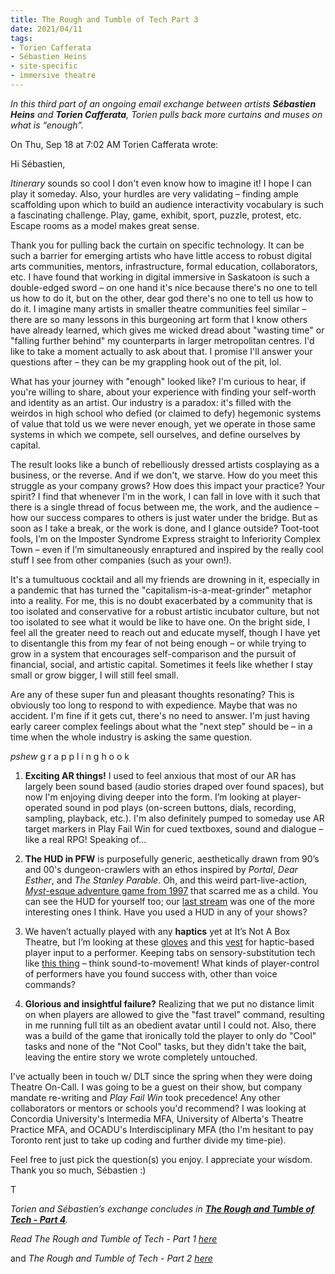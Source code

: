 ```yaml
---
title: The Rough and Tumble of Tech Part 3
date: 2021/04/11
tags:
- Torien Cafferata
- Sébastien Heins
- site-specific
- immersive theatre
---
```


*In this third part of an ongoing email exchange between artists **Sébastien Heins** and **Torien Cafferata**, Torien pulls back more curtains and muses on what is “enough”.*




On Thu, Sep 18 at 7:02 AM Torien Cafferata wrote:

Hi Sébastien,

*Itinerary* sounds so cool I don't even know how to imagine it! I hope I can play it someday. Also, your hurdles are very validating – finding ample scaffolding upon which to build an audience interactivity vocabulary is such a fascinating challenge. Play, game, exhibit, sport, puzzle, protest, etc. Escape rooms as a model makes great sense. 

Thank you for pulling back the curtain on specific technology. It can be such a barrier for emerging artists who have little access to robust digital arts communities, mentors, infrastructure, formal education, collaborators, etc. I have found that working in digital immersive in Saskatoon is such a double-edged sword – on one hand it's nice because there's no one to tell us how to do it, but on the other, dear god there's no one to tell us how to do it. I imagine many artists in smaller theatre communities feel similar – there are so many lessons in this burgeoning art form that I know others have already learned, which gives me wicked dread about "wasting time" or "falling further behind" my counterparts in larger metropolitan centres. I'd like to take a moment actually to ask about that. I promise I'll answer your questions after – they can be my grappling hook out of the pit, lol. 

What has your journey with "enough" looked like? I'm curious to hear, if you're willing to share, about your experience with finding your self-worth and identity as an artist. Our industry is a paradox: it's filled with the weirdos in high school who defied (or claimed to defy) hegemonic systems of value that told us we were never enough, yet we operate in those same systems in which we compete, sell ourselves, and define ourselves by capital. 


The result looks like a bunch of rebelliously dressed artists cosplaying as a business, or the reverse. And if we don't, we starve. How do you meet this struggle as your company grows? How does this impact your practice? Your spirit? I find that whenever I'm in the work, I can fall in love with it such that there is a single thread of focus between me, the work, and the audience – how our success compares to others is just water under the bridge.  But as soon as I take a break, or the work is done, and I glance outside? Toot-toot fools, I’m on the Imposter Syndrome Express straight to Inferiority Complex Town – even if I’m simultaneously enraptured and inspired by the really cool stuff I see from other companies (such as your own!). 


It's a tumultuous cocktail and all my friends are drowning in it, especially in a pandemic that has turned the "capitalism-is-a-meat-grinder" metaphor into a reality. For me, this is no doubt exacerbated by a community that is too isolated and conservative for a robust artistic incubator culture, but not too isolated to see what it would be like to have one. On the bright side, I feel all the greater need to reach out and educate myself, though I have yet to disentangle this from my fear of not being enough – or while trying to grow in a system that encourages self-comparison and the pursuit of financial, social, and artistic capital. Sometimes it feels like whether I stay small or grow bigger, I will still feel small.

Are any of these super fun and pleasant thoughts resonating? This is obviously too long to respond to with expedience. Maybe that was no accident. I'm fine if it gets cut, there's no need to answer. I'm just having early career complex feelings about what the "next step" should be – in a time when the whole industry is asking the same question. 

*pshew* g r a p p l i n g   h o o k

1) **Exciting AR things!** I used to feel anxious that most of our AR has largely been sound based (audio stories draped over found spaces), but now I'm enjoying diving deeper into the form. I’m looking at player-operated sound in pod plays (on-screen buttons, dials, recording, sampling, playback, etc.). I'm also definitely pumped to someday use AR target markers in Play Fail Win for cued textboxes, sound and dialogue – like a real RPG! Speaking of...

2) **The HUD in PFW** is purposefully generic, aesthetically drawn from 90’s and 00's dungeon-crawlers with an ethos inspired by *Portal*, *Dear Esther*, and *The Stanley Parable*. Oh, and this weird part-live-action, [*Myst*-esque adventure game from 1997](https://en.wikipedia.org/wiki/Obsidian_(1997_video_game)) that scarred me as a child. You can see the HUD for yourself too; our [last stream](https://www.facebook.com/itsnotaboxtheatre/videos/1196734170710024/) was one of the more interesting ones I think. Have you used a HUD in any of your shows? 

3) We haven’t actually played with any **haptics** yet at It’s Not A Box Theatre, but I’m looking at these [gloves](https://www.themagos.com/#scene) and this [vest](https://www.bhaptics.com/tactsuit/) for haptic-based player input to a performer. Keeping tabs on sensory-substitution tech like [this thing](https://www.smithsonianmag.com/innovation/could-this-futuristic-vest-give-us-sixth-sense-180968852/) –  think sound-to-movement! What kinds of player-control of performers have you found success with, other than voice commands? 

4) **Glorious and insightful failure?** Realizing that we put no distance limit on when players are allowed to give the "fast travel" command, resulting in me running full tilt as an obedient avatar until I could not. Also, there was a build of the game that ironically told the player to only do "Cool" tasks and none of the "Not Cool" tasks, but they didn't take the bait, leaving the entire story we wrote completely untouched.

I've actually been in touch w/ DLT since the spring when they were doing Theatre On-Call. I was going to be a guest on their show, but company mandate re-writing and *Play Fail Win* took precedence! Any other collaborators or mentors or schools you'd recommend? I was looking at Concordia University's Intermedia MFA, University of Alberta's Theatre Practice MFA, and OCADU's Interdisciplinary MFA (tho I'm hesitant to pay Toronto rent just to take up coding and further divide my time-pie). 

Feel free to just pick the question(s) you enjoy. I appreciate your wisdom. Thank you so much, Sébastien :)

T

*Torien and Sébastien’s exchange concludes in **<a href="/blog/2021/04/12/exchange_part4/">The Rough and Tumble of Tech - Part 4**</a>.* 

*Read The Rough and Tumble of Tech - Part 1 <a href="/blog/2020/11/08/exchange_part1/">here</a>* 

and *The Rough and Tumble of Tech - Part 2 <a href="/blog/2020/11/15/exchange_part2/">here</a>*